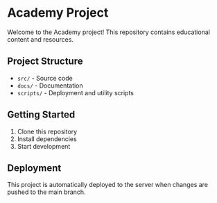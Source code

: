 # Academy Project

Welcome to the Academy project! This repository contains educational content and resources.

## Project Structure

- `src/` - Source code
- `docs/` - Documentation
- `scripts/` - Deployment and utility scripts

## Getting Started

1. Clone this repository
2. Install dependencies
3. Start development

## Deployment

This project is automatically deployed to the server when changes are pushed to the main branch.